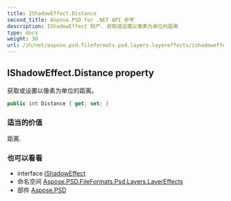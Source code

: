 ```yaml
---
title: IShadowEffect.Distance
second_title: Aspose.PSD for .NET API 参考
description: IShadowEffect 财产. 获取或设置以像素为单位的距离
type: docs
weight: 30
url: /zh/net/aspose.psd.fileformats.psd.layers.layereffects/ishadoweffect/distance/
---
```

## IShadowEffect.Distance property

获取或设置以像素为单位的距离。

```csharp
public int Distance { get; set; }
```

### 适当的价值

距离.

### 也可以看看

* interface [IShadowEffect](../)
* 命名空间 [Aspose.PSD.FileFormats.Psd.Layers.LayerEffects](../../ishadoweffect/)
* 部件 [Aspose.PSD](../../../)


